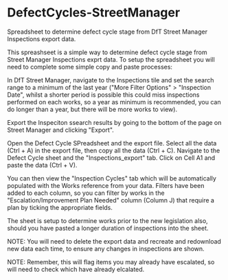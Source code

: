 # DefectCycles-StreetManager
Spreadsheet to determine defect cycle stage from DfT Street Manager Inspections export data.

This spreashseet is a simple way to determine defect cycle stage from Street Manager Inspections exprt data.  To setup the spreadsheet you will need to complete some simple copy and paste processes:

In DfT Street Manager, navigate to the Inspections tile and set the search range to a minimum of the last year ("More Filter Options" > "Inspection Date", whilst a shorter period is possible this could miss inspections performed on each works, so a year as minimum is recommended, you can do longer than a year, but there will be more works to view).

Export the Inspeciton ssearch results by going to the bottom of the page on Street Manager and clicking "Export".

Open the Defect Cycle SPreadsheet and the export file. Select all the data (Ctrl + A) in the export file, then copy all the data (Ctrl + C).  Navigate to the Defect Cycle sheet and the "Inspections_export" tab.  Click on Cell A1 and paste the data (Ctrl + V).

You can then view the "Inspection Cycles" tab which will be automatically populated with the Works reference from your data.  Filters have been added to each column, so you can filter by works in the "Escalation/Improvement Plan Needed" column (Column J) that require a plan by ticking the appropriate fields.

The sheet is setup to determine works prior to the new legislation also, should you have pasted a longer duration of inspections into the sheet.

NOTE: You will need to delete the export data and recreate and redownload new data each time, to ensure any changes in inspections are shown.

NOTE: Remember, this will flag items you may already have escalated, so will need to check which have already elcalated.
